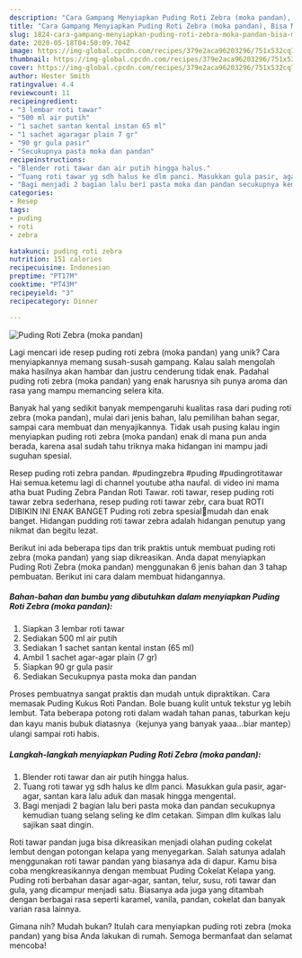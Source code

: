 ```yaml
---
description: "Cara Gampang Menyiapkan Puding Roti Zebra (moka pandan), Bisa Manjain Lidah"
title: "Cara Gampang Menyiapkan Puding Roti Zebra (moka pandan), Bisa Manjain Lidah"
slug: 1824-cara-gampang-menyiapkan-puding-roti-zebra-moka-pandan-bisa-manjain-lidah
date: 2020-05-18T04:50:09.704Z
image: https://img-global.cpcdn.com/recipes/379e2aca96203296/751x532cq70/puding-roti-zebra-moka-pandan-foto-resep-utama.jpg
thumbnail: https://img-global.cpcdn.com/recipes/379e2aca96203296/751x532cq70/puding-roti-zebra-moka-pandan-foto-resep-utama.jpg
cover: https://img-global.cpcdn.com/recipes/379e2aca96203296/751x532cq70/puding-roti-zebra-moka-pandan-foto-resep-utama.jpg
author: Hester Smith
ratingvalue: 4.4
reviewcount: 11
recipeingredient:
- "3 lembar roti tawar"
- "500 ml air putih"
- "1 sachet santan kental instan 65 ml"
- "1 sachet agaragar plain 7 gr"
- "90 gr gula pasir"
- "Secukupnya pasta moka dan pandan"
recipeinstructions:
- "Blender roti tawar dan air putih hingga halus."
- "Tuang roti tawar yg sdh halus ke dlm panci. Masukkan gula pasir, agar-agar, santan kara lalu aduk dan masak hingga mengental."
- "Bagi menjadi 2 bagian lalu beri pasta moka dan pandan secukupnya kemudian tuang selang seling ke dlm cetakan. Simpan dlm kulkas lalu sajikan saat dingin."
categories:
- Resep
tags:
- puding
- roti
- zebra

katakunci: puding roti zebra 
nutrition: 151 calories
recipecuisine: Indonesian
preptime: "PT17M"
cooktime: "PT43M"
recipeyield: "3"
recipecategory: Dinner

---
```



![Puding Roti Zebra (moka pandan)](https://img-global.cpcdn.com/recipes/379e2aca96203296/751x532cq70/puding-roti-zebra-moka-pandan-foto-resep-utama.jpg)

Lagi mencari ide resep puding roti zebra (moka pandan) yang unik? Cara menyiapkannya memang susah-susah gampang. Kalau salah mengolah maka hasilnya akan hambar dan justru cenderung tidak enak. Padahal puding roti zebra (moka pandan) yang enak harusnya sih punya aroma dan rasa yang mampu memancing selera kita.

Banyak hal yang sedikit banyak mempengaruhi kualitas rasa dari puding roti zebra (moka pandan), mulai dari jenis bahan, lalu pemilihan bahan segar, sampai cara membuat dan menyajikannya. Tidak usah pusing kalau ingin menyiapkan puding roti zebra (moka pandan) enak di mana pun anda berada, karena asal sudah tahu triknya maka hidangan ini mampu jadi suguhan spesial.

Resep puding roti zebra pandan. #pudingzebra #puding #pudingrotitawar Hai semua.ketemu lagi di channel youtube atha naufal. di video ini mama atha buat Puding Zebra Pandan Roti Tawar. roti tawar, resep puding roti tawar zebra sederhana, resep puding roti tawar zebr, cara buat ROTI DIBIKIN INI ENAK BANGET Puding roti zebra spesial💞mudah dan enak banget. Hidangan pudding roti tawar zebra adalah hidangan penutup yang nikmat dan begitu lezat.


Berikut ini ada beberapa tips dan trik praktis untuk membuat puding roti zebra (moka pandan) yang siap dikreasikan. Anda dapat menyiapkan Puding Roti Zebra (moka pandan) menggunakan 6 jenis bahan dan 3 tahap pembuatan. Berikut ini cara dalam membuat hidangannya.

<!--inarticleads1-->

##### Bahan-bahan dan bumbu yang dibutuhkan dalam menyiapkan Puding Roti Zebra (moka pandan):

1. Siapkan 3 lembar roti tawar
1. Sediakan 500 ml air putih
1. Sediakan 1 sachet santan kental instan (65 ml)
1. Ambil 1 sachet agar-agar plain (7 gr)
1. Siapkan 90 gr gula pasir
1. Sediakan Secukupnya pasta moka dan pandan


Proses pembuatnya sangat praktis dan mudah untuk dipraktikan. Cara memasak Puding Kukus Roti Pandan. Bole buang kulit untuk tekstur yg lebih lembut. Tata beberapa potong roti dalam wadah tahan panas, taburkan keju dan kayu manis bubuk diatasnya（kejunya yang banyak yaaa…biar mantep）ulangi sampai roti habis. 

<!--inarticleads2-->

##### Langkah-langkah menyiapkan Puding Roti Zebra (moka pandan):

1. Blender roti tawar dan air putih hingga halus.
1. Tuang roti tawar yg sdh halus ke dlm panci. Masukkan gula pasir, agar-agar, santan kara lalu aduk dan masak hingga mengental.
1. Bagi menjadi 2 bagian lalu beri pasta moka dan pandan secukupnya kemudian tuang selang seling ke dlm cetakan. Simpan dlm kulkas lalu sajikan saat dingin.


Roti tawar pandan juga bisa dikreasikan menjadi olahan puding cokelat lembut dengan potongan kelapa yang menyegarkan. Salah satunya adalah menggunakan roti tawar pandan yang biasanya ada di dapur. Kamu bisa coba mengkreasikannya dengan membuat Puding Cokelat Kelapa yang. Puding roti berbahan dasar agar-agar, santan, telur, susu, roti tawar dan gula, yang dicampur menjadi satu. Biasanya ada juga yang ditambah dengan berbagai rasa seperti karamel, vanila, pandan, cokelat dan banyak varian rasa lainnya. 

Gimana nih? Mudah bukan? Itulah cara menyiapkan puding roti zebra (moka pandan) yang bisa Anda lakukan di rumah. Semoga bermanfaat dan selamat mencoba!
